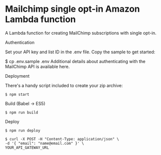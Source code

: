# Mailchimp single opt-in Amazon Lambda function
A Lambda function for creating MailChimp subscriptions with single opt-in.

Authentication

Set your API key and list ID in the .env file. Copy the sample to get started:

$ cp .env.sample .env
Additional details about authenticating with the MailChimp API is available here.

Deployment

There's a handy script included to create your zip archive:

```
$ npm start
```

Build (Babel -> ES5)

```
$ npm run build
```

Deploy

```
$ npm run deploy
```

```
$ curl -X POST -H "Content-Type: application/json" \
-d '{ "email": "name@email.com" }' \
YOUR_API_GATEWAY_URL
```
